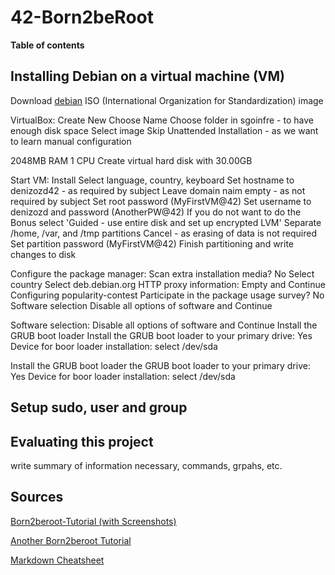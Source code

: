 # 42-Born2beRoot

**Table of contents**


## Installing Debian on a virtual machine (VM)
Download [debian](https://www.debian.org/) ISO (International Organization for Standardization) image

VirtualBox:
Create New
Choose Name
Choose folder in sgoinfre - to have enough disk space
Select image
Skip Unattended Installation - as we want to learn manual configuration

2048MB RAM
1 CPU
Create virtual hard disk with 30.00GB

Start VM:
Install
Select language, country, keyboard
Set hostname to denizozd42 - as required by subject
Leave domain naim empty - as not required by subject 
Set root password (MyFirstVM@42)
Set username to denizozd and password (AnotherPW@42)
If you do not want to do the Bonus select 'Guided - use entire disk and set up encrypted LVM'
Separate /home, /var, and /tmp partitions
Cancel - as erasing of data is not required
Set  partition password (MyFirstVM@42)
Finish partitioning and write changes to disk

Configure the package manager:
Scan extra installation media? No
Select country
Select deb.debian.org
HTTP proxy information: Empty and Continue
Configuring popularity-contest
Participate in the package usage survey? No
Software selection
Disable all options of software and Continue

Software selection:
Disable all options of software and Continue
Install the GRUB boot loader
Install the GRUB boot loader to your primary drive: Yes
Device for boor loader installation: select /dev/sda

Install the GRUB boot loader the GRUB boot loader to your primary drive: Yes
Device for boor loader installation: select /dev/sda

## Setup sudo, user and group


## Evaluating this project
write summary of information necessary, commands, grpahs, etc.

## Sources
[Born2beroot-Tutorial (with Screenshots)](https://github.com/gemartin99/Born2beroot-Tutorial/blob/main/README_EN.md#1--download-the-virtual-machine-iso-)

[Another Born2beroot Tutorial](https://github.com/lbordonal/01-Born2beroot/wiki#mandatory-part)

[Markdown Cheatsheet](https://github.com/adam-p/markdown-here/wiki/Markdown-Cheatsheet#headers)

